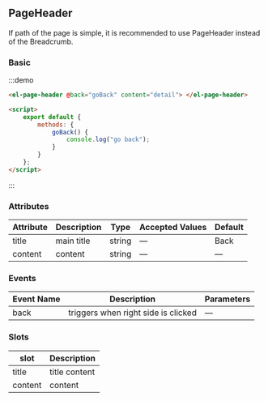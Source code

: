 ## PageHeader

If path of the page is simple, it is recommended to use PageHeader instead of the Breadcrumb.

### Basic

:::demo

```html
<el-page-header @back="goBack" content="detail"> </el-page-header>

<script>
	export default {
		methods: {
			goBack() {
				console.log("go back");
			}
		}
	};
</script>
```

:::

### Attributes

| Attribute | Description | Type   | Accepted Values | Default |
| --------- | ----------- | ------ | --------------- | ------- |
| title     | main title  | string | —               | Back    |
| content   | content     | string | —               | —       |

### Events

| Event Name | Description                         | Parameters |
| ---------- | ----------------------------------- | ---------- |
| back       | triggers when right side is clicked | —          |

### Slots

| slot    | Description   |
| ------- | ------------- |
| title   | title content |
| content | content       |
